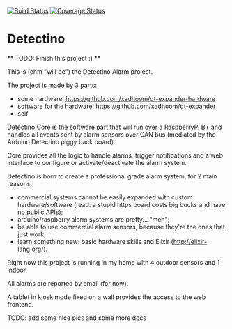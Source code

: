 [![Build Status](https://travis-ci.org/xadhoom/detectino-core.svg)](https://travis-ci.org/xadhoom/detectino-core) [![Coverage Status](https://coveralls.io/repos/github/xadhoom/detectino-core/badge.svg?branch=master)](https://coveralls.io/github/xadhoom/detectino-core?branch=master)

Detectino
=========

** TODO: Finish this project :) **

This is (ehm "will be") the Detectino Alarm project.

The project is made by 3 parts:

* some hardware: https://github.com/xadhoom/dt-expander-hardware
* software for the hardware: https://github.com/xadhoom/dt-expander
* self

Detectino Core is the software part that will run over a RaspberryPi B+
and handles all events sent by alarm sensors over CAN bus (mediated
by the Arduino Detectino piggy back board).

Core provides all the logic to handle alarms, trigger notifications
and a web interface to configure or activate/deactivate the alarm system.

Detectino is born to create a professional grade alarm system, for 2 main reasons:

* commercial systems cannot be easily expanded with custom hardware/software
  (read: a stupid https board costs big bucks and have no public APIs);
* arduino/raspberry alarm systems are pretty... "meh";
* be able to use commercial alarm sensors, because they're the ones that just work;
* learn something new: basic hardware skills and Elixir (http://elixir-lang.org/).

Right now this project is running in my home with 4 outdoor sensors and 1 indoor.

All alarms are reported by email (for now).

A tablet in kiosk mode fixed on a wall provides the access to the web frontend.

TODO: add some nice pics and some more docs

